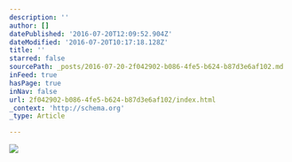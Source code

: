 ```yaml
---
description: ''
author: []
datePublished: '2016-07-20T12:09:52.904Z'
dateModified: '2016-07-20T10:17:18.128Z'
title: ''
starred: false
sourcePath: _posts/2016-07-20-2f042902-b086-4fe5-b624-b87d3e6af102.md
inFeed: true
hasPage: true
inNav: false
url: 2f042902-b086-4fe5-b624-b87d3e6af102/index.html
_context: 'http://schema.org'
_type: Article

---
```

![](https://the-grid-user-content.s3-us-west-2.amazonaws.com/06ffa232-a2ac-41e8-a3d1-6504e359e3b5.jpg)